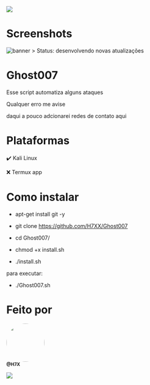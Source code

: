 <p>
<img src= "https://camo.githubusercontent.com/71b837571c48af3aa60a73dbc9d5936aa359d78efbfa8a6743cbbbc16b80ef4d/68747470733a2f2f63646e2e646973636f72646170702e636f6d2f6174746163686d656e74732f3830353930323039333930363630383138362f3830353931333937323533353539303932322f74656e6f722e676966"/>
</p>
 
# Screenshots
 
<img src="https://user-images.githubusercontent.com/88547689/130337085-d98d4d72-4b42-4efc-8b64-b278270b4afd.png" alt="banner" style="max-width:100%;">
> Status: desenvolvendo novas atualizações

# Ghost007
                                                                                                                
Esse script automatiza alguns ataques
 
Qualquer erro me avise 
 
daqui a pouco adcionarei redes de contato aqui
 
# Plataformas 
✔️ Kali Linux 
 
❌ Termux app
  
# Como instalar
 
+ apt-get install git -y
 
+ git clone https://github.com/H7XX/Ghost007 
 
+ cd Ghost007/
 
+ chmod +x install.sh
 
+ ./install.sh
 
para executar: 
+ ./Ghost007.sh
 
# Feito por

<td align="center"><a href="https://github.com/H7XX"><img style="border-radius: 50%;" src="https://avatars.githubusercontent.com/u/88547689?v=4" width="100px;" alt=""/><br /><sub><b>@H7X</b></sub></a><br /></td>

<p>
<img src= "https://camo.githubusercontent.com/71b837571c48af3aa60a73dbc9d5936aa359d78efbfa8a6743cbbbc16b80ef4d/68747470733a2f2f63646e2e646973636f72646170702e636f6d2f6174746163686d656e74732f3830353930323039333930363630383138362f3830353931333937323533353539303932322f74656e6f722e676966"/>
</p>
 
